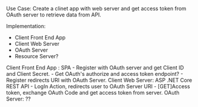 Use Case: Create a clinet app with web server and get access token from OAuth server to retrieve data from API.

Implementation:
- Client Front End App 
- Client Web Server
- OAuth Server
- Resource Server?

Client Front End App : SPA
                        - Register with OAuth server and get Client ID and Client Secret.
                        - Get OAuth's authorize and access token endpoint?
                        - Register redirects URI with OAuth Server.
Client Web Server: ASP .NET Core REST API
                   - LogIn Action, redirects user to OAuth Server URI
                   - [GET]Access token, exchange OAuth Code and get access token from server.
OAuth Server: ??
